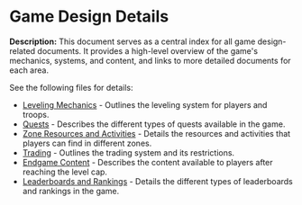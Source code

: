 # Game Design Details

**Description:** This document serves as a central index for all game design-related documents. It provides a high-level overview of the game's mechanics, systems, and content, and links to more detailed documents for each area.

See the following files for details:

*   [Leveling Mechanics](game_design/1_leveling.md) - Outlines the leveling system for players and troops.
*   [Quests](game_design/2_quests.md) - Describes the different types of quests available in the game.
*   [Zone Resources and Activities](game_design/3_zone_resources.md) - Details the resources and activities that players can find in different zones.
*   [Trading](game_design/4_trading.md) - Outlines the trading system and its restrictions.
*   [Endgame Content](game_design/5_endgame.md) - Describes the content available to players after reaching the level cap.
*   [Leaderboards and Rankings](game_design/6_leaderboards.md) - Details the different types of leaderboards and rankings in the game.
